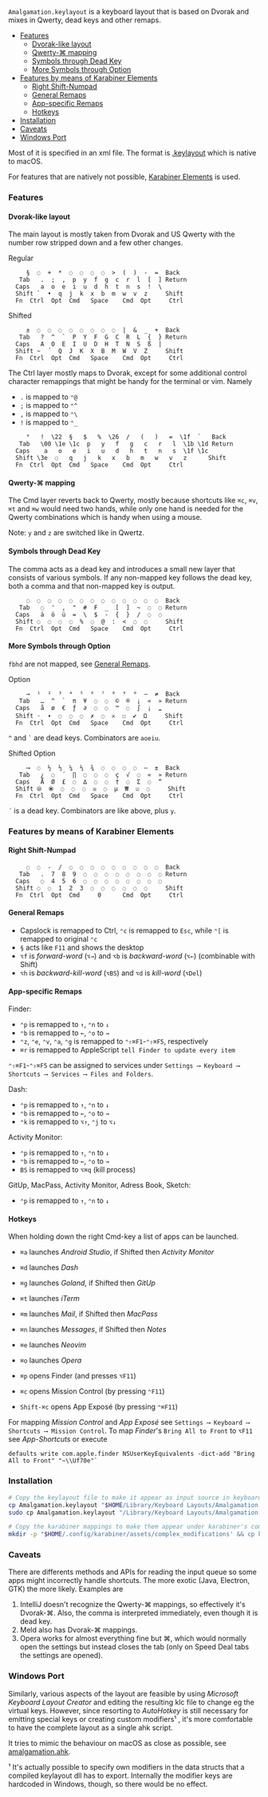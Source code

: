 `Amalgamation.keylayout` is a keyboard layout that is based on Dvorak and mixes
in Qwerty, dead keys and other remaps.

- [Features](#features)
    - [Dvorak-like layout](#dvorak-like-layout)
    - [Qwerty-⌘ mapping](#qwerty--mapping)
    - [Symbols through Dead Key](#symbols-through-dead-key)
    - [More Symbols through Option](#more-symbols-through-option)
- [Features by means of Karabiner Elements](#features-by-means-of-karabiner-elements)
    - [Right Shift-Numpad](#right-shift-numpad)
    - [General Remaps](#general-remaps)
    - [App-specific Remaps](#app-specific-remaps)
    - [Hotkeys](#hotkeys)
- [Installation](#installation)
- [Caveats](#caveats)
- [Windows Port](#windows-port)

Most of it is specified in an xml file. The format is [.keylayout](https://developer.apple.com/library/archive/technotes/tn2056/_index.html)
which is native to macOS.

For features that are natively not possible, [Karabiner Elements](https://github.com/pqrs-org/Karabiner-Elements)
is used.

### Features

#### Dvorak-like layout
The main layout is mostly taken from Dvorak and US Qwerty with the number row
stripped down and a few other changes.

Regular
```
     §  ◌  +  *  ◌  ◌  ◌  ◌  >  (  )  -  =  Back
   Tab   .  ;  ,  p  y  f  g  c  r  l  [  ] Return
  Caps   a  o  e  i  u  d  h  t  n  s  !  \
  Shift `  •  q  j  k  x  b  m  w  v  z     Shift
  Fn  Ctrl  Opt  Cmd   Space    Cmd  Opt     Ctrl
```

Shifted
```
     ±  ◌  ◌  ◌  ◌  ◌  ◌  ◌  ◌  |  &  _  +  Back
   Tab   ?  ^  `  P  Y  F  G  C  R  L  {  } Return
  Caps   A  O  E  I  U  D  H  T  N  S  ß  |
  Shift ~  ´  Q  J  K  X  B  M  W  V  Z     Shift
  Fn  Ctrl  Opt  Cmd   Space    Cmd  Opt     Ctrl
```

The Ctrl layer mostly maps to Dvorak, except for some additional control
character remappings that might be handy for the terminal or vim. Namely
- `.` is mapped to `⌃@`
- `;` is mapped to `⌃^`
- `,` is mapped to `⌃\`
- `!` is mapped to `⌃_`

```
     °   !  \22  §   $   %  \26  /   (   )   =  \1f  `   Back
   Tab   \00 \1e \1c  p   y   f   g   c   r   l  \1b \1d Return
  Caps    a   o   e   i   u   d   h   t   n   s  \1f \1c
  Shift \3e  ◌   q   j   k   x   b   m   w   v   z      Shift
  Fn  Ctrl  Opt  Cmd   Space    Cmd  Opt     Ctrl
```

#### Qwerty-⌘ mapping
The Cmd layer reverts back to Qwerty, mostly because shortcuts like
`⌘c`, `⌘v`, `⌘t` and `⌘w` would need two hands, while only one hand is needed
for the Qwerty combinations which is handy when using a mouse.

Note: `y` and `z` are switched like in Qwertz.

#### Symbols through Dead Key
The comma acts as a dead key and introduces a small new layer that consists of
various symbols. If any non-mapped key follows the dead key, both a comma and
that non-mapped key is output.

```
     ◌  ◌  ◌  ◌  ◌  ◌  ◌  ◌  ◌  ◌  ◌  ◌  ◌  Back
   Tab   ◌  '  ,  "  #  F  _  [  ]  ~  ◌  ◌ Return
  Caps   ä  ö  ü  =  \  $  -  {  }  /  ◌  ◌
  Shift ◌  ◌  ◌  ◌  %  ◌  @  :  <  ◌  ◌     Shift
  Fn  Ctrl  Opt  Cmd   Space    Cmd  Opt     Ctrl
```

#### More Symbols through Option
`fbhd` are not mapped, see [General Remaps](#general-remaps).

Option
```
     →  ¹  ²  ³  ⁴  ⁵  ⁶  ⁷  ⁸  ⁹  ⁰  –  ≠  Back
   Tab   …  ^  `  π  ¥  ◌  ◌  ©  ®  ¡  «  » Return
  Caps   å  ø  €  ƒ  ∂  ◌  ◌  ™  ◌  ∫  ¡  „
  Shift ◦  ∙  ◌  ◌  ◌  ✗  ◌  𐄂  ☐  ✔︎  Ω     Shift
  Fn  Ctrl  Opt  Cmd   Space    Cmd  Opt     Ctrl
```
`^` and ``` ` ``` are dead keys. Combinators are `aoeiu`.

Shifted Option
```
     ⟶  ◌  ½  ⅓  ¼  ⅔  ¾  ◌  ◌  ◌  ◌  —  ±  Back
   Tab   ¿  ◌  ´  ∏  ◌  ◌  ◌  ç  √  ◌  «  » Return
  Caps   Å  Ø  £  ◌  ∆  ◌  ◌  †  ◌  Σ  ◌  “
  Shift ⦾  ⦿  ◌  ◌  ◌  ☒  ◌  µ  ₩  ☑  ◌     Shift
  Fn  Ctrl  Opt  Cmd   Space    Cmd  Opt     Ctrl
```
`´` is a dead key. Combinators are like above, plus `y`.

### Features by means of Karabiner Elements

#### Right Shift-Numpad
```
     ◌  ◌  -  /  ◌  ◌  ◌  ◌  ◌  ◌  ◌  ◌  ◌  Back
   Tab   .  7  8  9  ◌  ◌  ◌  ◌  ◌  ◌  ◌  ◌ Return
  Caps   ◌  4  5  6  ◌  ◌  ◌  ◌  ◌  ◌  ◌  ◌
  Shift ◌  ◌  1  2  3  ◌  ◌  ◌  ◌  ◌  ◌     Shift
  Fn  Ctrl  Opt  Cmd     0      Cmd  Opt     Ctrl
```

#### General Remaps

- Capslock is remapped to Ctrl, `⌃c` is remapped to `Esc`, while `⌃[` is
  remapped to original `⌃c`
- `§` acts like `F11` and shows the desktop
- `⌥f` is _forward-word_ (`⌥→`) and `⌥b` is _backward-word_ (`⌥←`) (combinable with Shift)
- `⌥h` is _backward-kill-word_ (`⌥BS`) and `⌥d` is _kill-word_ (`⌥Del`)

#### App-specific Remaps

Finder:
- `⌃p` is remapped to `↑`, `⌃n` to `↓`
- `⌃b` is remapped to `←`, `⌃o` to `→`
- `⌃z`, `⌃e`, `⌃v`, `⌃a`, `⌃g` is remapped to `⌃⇧⌘F1`-`⌃⇧⌘F5`, respectively
- `⌘r` is remapped to AppleScript `tell Finder to update every item`

`⌃⇧⌘F1`-`⌃⇧⌘F5` can be assigned to services under
`Settings ⟶ Keyboard ⟶ Shortcuts ⟶ Services ⟶ Files and Folders`.

Dash:
- `⌃p` is remapped to `↑`, `⌃n` to `↓`
- `⌃b` is remapped to `←`, `⌃o` to `→`
- `⌃k` is remapped to `⌥↑`, `⌃j` to `⌥↓`

Activity Monitor:
- `⌃p` is remapped to `↑`, `⌃n` to `↓`
- `⌃b` is remapped to `←`, `⌃o` to `→`
- `BS` is remapped to `⌥⌘q` (kill process)

GitUp, MacPass, Activity Monitor, Adress Book, Sketch:
- `⌃p` is remapped to `↑`, `⌃n` to `↓`

#### Hotkeys
When holding down the right Cmd-key a list of apps can be launched.

- `⌘a` launches _Android Studio_, if Shifted then _Activity Monitor_
- `⌘d` launches _Dash_
- `⌘g` launches _Goland_, if Shifted then _GitUp_
- `⌘t` launches _iTerm_
- `⌘m` launches _Mail_, if Shifted then _MacPass_
- `⌘n` launches _Messages_, if Shifted then _Notes_
- `⌘e` launches _Neovim_
- `⌘o` launches _Opera_

- `⌘p` opens Finder (and presses `⌥F11`)
- `⌘c` opens Mission Control (by pressing `⌃F11`)
- `Shift-⌘c` opens App Exposé (by pressing `⌃⌘F11`)

For mapping _Mission Control_ and _App Exposé_ see
`Settings ⟶ Keyboard ⟶ Shortcuts ⟶ Mission Control`.
To map _Finder_'s `Bring All to Front` to `⌥F11` see _App-Shortcuts_ or execute
```
defaults write com.apple.finder NSUserKeyEquivalents -dict-add "Bring All to Front" "~\\Uf70e"`
 ```

### Installation
```sh
# Copy the keylayout file to make it appear as input source in keyboard settings.
cp Amalgamation.keylayout "$HOME/Library/Keyboard Layouts/Amalgamation.keylayout" # for the current user
sudo cp Amalgamation.keylayout "/Library/Keyboard Layouts/Amalgamation.keylayout" # or for every user

# Copy the karabiner mappings to make them appear under karabiner's complex modifications.
mkdir -p "$HOME/.config/karabiner/assets/complex_modifications' && cp karabiner-rules.json "$_/Amalgamation.json"
```

### Caveats
There are differents methods and APIs for reading the input queue so some apps
might incorrectly handle shortcuts. The more exotic (Java, Electron, GTK) the
more likely. Examples are
1. IntelliJ doesn't recognize the Qwerty-⌘ mappings, so effectively it's
Dvorak-⌘. Also, the comma is interpreted immediately, even though it is dead
key.
2. Meld also has Dvorak-⌘ mappings.
3. Opera works for almost everything fine but ⌘, which would normally open the
settings but instead closes the tab (only on Speed Deal tabs the settings are
opened).

### Windows Port
Similarly, various aspects of the layout are feasible by using _Microsoft
Keyboard Layout Creator_ and editing the resulting klc file to change eg the
virtual keys. However, since resorting to _AutoHotkey_ is still necessary for
emitting special keys or creating custom modifiers¹ , it's more comfortable to
have the complete layout as a single ahk script.

It tries to mimic the behaviour on macOS as close as possible, see
[amalgamation.ahk](windows).

¹ It's actually possible to specify own modifiers in the data structs that a
compiled keylayout dll has to export. Internally the modifier keys are
hardcoded in Windows, though, so there would be no effect.

